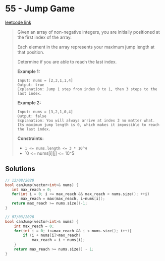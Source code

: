 # 55 - Jump Game

[leetcode link](https://leetcode.com/problems/jump-game/)

> Given an array of non-negative integers, you are initially positioned at the first index of the array.
>
> Each element in the array represents your maximum jump length at that position.
>
> Determine if you are able to reach the last index.
>
>  
>
> **Example 1:**
>
> ```
> Input: nums = [2,3,1,1,4]
> Output: true
> Explanation: Jump 1 step from index 0 to 1, then 3 steps to the last index.
> ```
>
> **Example 2:**
>
> ```
> Input: nums = [3,2,1,0,4]
> Output: false
> Explanation: You will always arrive at index 3 no matter what. Its maximum jump length is 0, which makes it impossible to reach the last index.
> ```
>
>  
>
> **Constraints:**
>
> - `1 <= nums.length <= 3 * 10^4`
> - `0 <= nums[i][j] <= 10^5

   ## Solutions

```cpp
// 12/08/2020
bool canJump(vector<int>& nums) {
   int max_reach = 0;
   for(int i = 0; i <= max_reach && max_reach < nums.size(); ++i)
       max_reach = max(max_reach, i+nums[i]);
   return max_reach >= nums.size()-1;
}
```


```cpp
// 07/03/2020
bool canJump(vector<int>& nums) {
    int max_reach = 0;
    for(int i = 0; i<=max_reach && i < nums.size(); i++){
        if (i + nums[i]>max_reach)
            max_reach = i + nums[i];
    }
    return max_reach >= nums.size() - 1;
}
```

